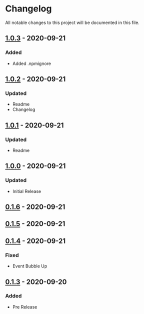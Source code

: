 # Changelog
All notable changes to this project will be documented in this file.

## [1.0.3] - 2020-09-21
### Added
- Added .npmignore

## [1.0.2] - 2020-09-21
### Updated
- Readme
- Changelog

## [1.0.1] - 2020-09-21
### Updated
- Readme

## [1.0.0] - 2020-09-21
### Updated
- Initial Release

## [0.1.6] - 2020-09-21

## [0.1.5] - 2020-09-21

## [0.1.4] - 2020-09-21
### Fixed
- Event Bubble Up

## [0.1.3] - 2020-09-20
### Added
- Pre Release


[0.1.3]: https://github.com/vinceg/vue-click-away/releases/tag/v0.1.3
[0.1.4]: https://github.com/vinceg/vue-click-away/releases/tag/v0.1.4
[0.1.5]: https://github.com/vinceg/vue-click-away/releases/tag/v0.1.5
[0.1.6]: https://github.com/vinceg/vue-click-away/releases/tag/v0.1.6
[1.0.0]: https://github.com/vinceg/vue-click-away/releases/tag/v1.0.0
[1.0.1]: https://github.com/vinceg/vue-click-away/releases/tag/v1.0.1
[1.0.2]: https://github.com/vinceg/vue-click-away/releases/tag/v1.0.2
[1.0.3]: https://github.com/vinceg/vue-click-away/releases/tag/v1.0.3